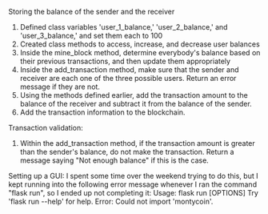 Storing the balance of the sender and the receiver
1) Defined class variables 'user_1_balance,' 'user_2_balance,' and 'user_3_balance,' and set them each to 100
2) Created class methods to access, increase, and decrease user balances
2) Inside the mine_block method, determine everybody's balance based on their previous transactions, and then update them
   appropriately
3) Inside the add_transaction method, make sure that the sender and receiver are each one of the three possible users.
   Return an error message if they are not.
4) Using the methods defined earlier, add the transaction amount to the balance of the receiver and subtract it
   from the balance of the sender.
5) Add the transaction information to the blockchain.

Transaction validation:
1) Within the add_transaction method, if the transaction amount is greater than the sender's balance, do not
   make the transaction. Return a message saying "Not enough balance" if this is the case.

Setting up a GUI:
I spent some time over the weekend trying to do this, but I kept running into the following error message 
whenever I ran the command "flask run", so I ended up not completing it:
Usage: flask run [OPTIONS]
Try 'flask run --help' for help.
Error: Could not import 'montycoin'.

